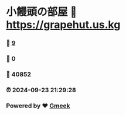 # 小饅頭の部屋 :link: https://grapehut.us.kg 
### :page_facing_up: [9](https://grapehut.us.kg/tag.html) 
### :speech_balloon: 0 
### :hibiscus: 40852 
### :alarm_clock: 2024-09-23 21:29:28 
### Powered by :heart: [Gmeek](https://github.com/Meekdai/Gmeek)
